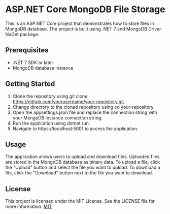 # ASP.NET Core MongoDB File Storage

This is an ASP.NET Core project that demonstrates how to store files in MongoDB database. The project is built using .NET 7 and MongoDB.Driver NuGet package.

## Prerequisites
- .NET 7 SDK or later
- MongoDB database instance
## Getting Started
1. Clone the repository using git clone https://github.com/yourusername/your-repository.git.
2. Change directory to the cloned repository using cd your-repository.
3. Open the appsettings.json file and replace the connection string with your MongoDB instance connection string.
4. Run the application using dotnet run.
5. Navigate to https://localhost:5001 to access the application.

## Usage

The application allows users to upload and download files. Uploaded files are stored in the MongoDB database as binary data. To upload a file, click the "Upload" button and select the file you want to upload. To download a file, click the "Download" button next to the file you want to download.

## License
This project is licensed under the MIT License. See the LICENSE file for more information.
[MIT](https://choosealicense.com/licenses/mit/)

